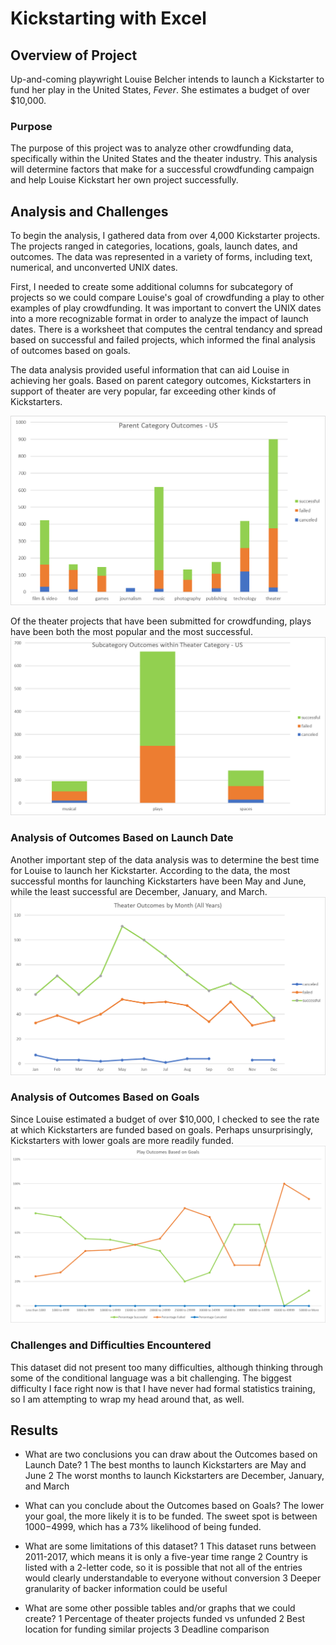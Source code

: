# Kickstarting with Excel

## Overview of Project
Up-and-coming playwright Louise Belcher intends to launch a Kickstarter to fund her play in the United States, *Fever*. She estimates a budget of over $10,000. 

### Purpose
The purpose of this project was to analyze other crowdfunding data, specifically within the United States and the theater industry. This analysis will determine factors that make for a successful crowdfunding campaign and help Louise Kickstart her own project successfully. 

## Analysis and Challenges
To begin the analysis, I gathered data from over 4,000 Kickstarter projects. The projects ranged in categories, locations, goals, launch dates, and outcomes. The data was represented in a variety of forms, including text, numerical, and unconverted UNIX dates. 

First, I needed to create some additional columns for subcategory of projects so we could compare Louise's goal of crowdfunding a play to other examples of play crowdfunding. It was important to convert the UNIX dates into a more recognizable format in order to analyze the impact of launch dates. There is a worksheet that computes the central tendancy and spread based on successful and failed projects, which informed the final analysis of outcomes based on goals.  

The data analysis provided useful information that can aid Louise in achieving her goals. Based on parent category outcomes, Kickstarters in support of theater are very popular, far exceeding other kinds of Kickstarters. 

![This chart shows a comparison of the different parent categories of Kickstarters in the United States](Parent_Category_Outcomes_US.png)

Of the theater projects that have been submitted for crowdfunding, plays have been both the most popular and the most successful. 
![This chart shows a comparison of the different subcategories of theater projects that have been submitted for Kickstarters in the United States](Subcategory_Outcomes_Within_Theater_US.png)

### Analysis of Outcomes Based on Launch Date
Another important step of the data analysis was to determine the best time for Louise to launch her Kickstarter. According to the data, the most successful months for launching Kickstarters have been May and June, while the least successful are December, January, and March. 
![This chart shows a comparison of the most successful theater Kickstarter launches by month](Theater_Outcomes_vs_Launch.png)

### Analysis of Outcomes Based on Goals
Since Louise estimated a budget of over $10,000, I checked to see the rate at which Kickstarters are funded based on goals. Perhaps unsurprisingly, Kickstarters with lower goals are more readily funded. 
![This chart shows a comparison of the most successful play Kickstarters by goal](Outcomes_vs_Goals.png)

### Challenges and Difficulties Encountered
This dataset did not present too many difficulties, although thinking through some of the conditional language was a bit challenging. The biggest difficulty I face right now is that I have never had formal statistics training, so I am attempting to wrap my head around that, as well. 

## Results

- What are two conclusions you can draw about the Outcomes based on Launch Date?
1 The best months to launch Kickstarters are May and June
2 The worst months to launch Kickstarters are December, January, and March

- What can you conclude about the Outcomes based on Goals?
The lower your goal, the more likely it is to be funded. The sweet spot is between $1000-$4999, which has a 73% likelihood of being funded. 

- What are some limitations of this dataset?
1 This dataset runs between 2011-2017, which means it is only a five-year time range
2 Country is listed with a 2-letter code, so it is possible that not all of the entries would clearly understandable to everyone without conversion
3 Deeper granularity of backer information could be useful

- What are some other possible tables and/or graphs that we could create?
1 Percentage of theater projects funded vs unfunded
2 Best location for funding similar projects
3 Deadline comparison
